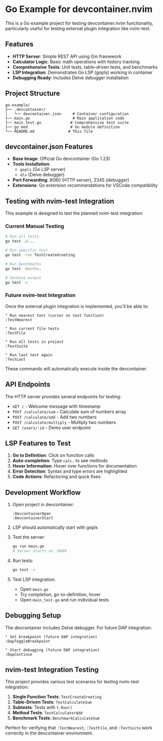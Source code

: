 # Go Example for devcontainer.nvim

This is a Go example project for testing devcontainer.nvim functionality, particularly useful for testing external plugin integration like nvim-test.

## Features

- **HTTP Server**: Simple REST API using Gin framework
- **Calculator Logic**: Basic math operations with history tracking
- **Comprehensive Tests**: Unit tests, table-driven tests, and benchmarks
- **LSP Integration**: Demonstrates Go LSP (gopls) working in container
- **Debugging Ready**: Includes Delve debugger installation

## Project Structure

```
go-example/
├── .devcontainer/
│   └── devcontainer.json     # Container configuration
├── main.go                   # Main application code
├── main_test.go             # Comprehensive test suite
├── go.mod                   # Go module definition
└── README.md               # This file
```

## devcontainer.json Features

- **Base Image**: Official Go devcontainer (Go 1.23)
- **Tools Installation**:
  - `gopls` (Go LSP server)
  - `dlv` (Delve debugger)
- **Port Forwarding**: 8080 (HTTP server), 2345 (debugger)
- **Extensions**: Go extension recommendations for VSCode compatibility

## Testing with nvim-test Integration

This example is designed to test the planned nvim-test integration:

### Current Manual Testing
```bash
# Run all tests
go test ./...

# Run specific test
go test -run TestCreateGreeting

# Run benchmarks
go test -bench=.

# Verbose output
go test -v
```

### Future nvim-test Integration
Once the external plugin integration is implemented, you'll be able to:

```vim
" Run nearest test (cursor on test function)
:TestNearest

" Run current file tests
:TestFile

" Run all tests in project
:TestSuite

" Run last test again
:TestLast
```

These commands will automatically execute inside the devcontainer.

## API Endpoints

The HTTP server provides several endpoints for testing:

- `GET /` - Welcome message with timestamp
- `POST /calculate/sum` - Calculate sum of numbers array
- `POST /calculate/add` - Add two numbers
- `POST /calculate/multiply` - Multiply two numbers
- `GET /users/:id` - Demo user endpoint

## LSP Features to Test

1. **Go to Definition**: Click on function calls
2. **Auto-completion**: Type `calc.` to see methods
3. **Hover Information**: Hover over functions for documentation
4. **Error Detection**: Syntax and type errors are highlighted
5. **Code Actions**: Refactoring and quick fixes

## Development Workflow

1. Open project in devcontainer:
   ```vim
   :DevcontainerOpen
   :DevcontainerStart
   ```

2. LSP should automatically start with gopls

3. Test the server:
   ```bash
   go run main.go
   # Server starts on :8080
   ```

4. Run tests:
   ```bash
   go test -v
   ```

5. Test LSP integration:
   - Open `main.go`
   - Try completion, go-to-definition, hover
   - Open `main_test.go` and run individual tests

## Debugging Setup

The devcontainer includes Delve debugger. For future DAP integration:

```vim
" Set breakpoint (future DAP integration)
:DapToggleBreakpoint

" Start debugging (future DAP integration)
:DapContinue
```

## nvim-test Integration Testing

This project provides various test scenarios for testing nvim-test integration:

1. **Single Function Tests**: `TestCreateGreeting`
2. **Table-Driven Tests**: `TestCalculateSum`
3. **Subtests**: Tests with `t.Run()`
4. **Method Tests**: `TestCalculatorAdd`
5. **Benchmark Tests**: `BenchmarkCalculateSum`

Perfect for verifying that `:TestNearest`, `:TestFile`, and `:TestSuite` work correctly in the devcontainer environment.
